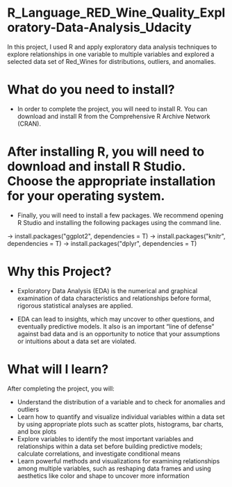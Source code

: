 # R_Language_RED_Wine_Quality_Exploratory-Data-Analysis_Udacity
In this project, I used R and apply exploratory data analysis techniques to explore relationships in one variable to multiple variables and  explored a selected data set of Red_Wines for distributions, outliers, and anomalies.

# What do you need to install?
* In order to complete the project, you will need to install R. You can download and install R from the Comprehensive R Archive Network (CRAN).

# After installing R, you will need to download and install R Studio. Choose the appropriate installation for your operating system.

* Finally, you will need to install a few packages. We recommend opening R Studio and installing the following packages using the command line.

-> install.packages("ggplot2", dependencies = T) 
-> install.packages("knitr", dependencies = T)
-> install.packages("dplyr", dependencies = T)

# Why this Project?
* Exploratory Data Analysis (EDA) is the numerical and graphical examination of data characteristics and relationships before formal, rigorous statistical analyses are applied.

* EDA can lead to insights, which may uncover to other questions, and eventually predictive models. It also is an important “line of defense” against bad data and is an opportunity to notice that your assumptions or intuitions about a data set are violated.

# What will I learn?
After completing the project, you will:

* Understand the distribution of a variable and to check for anomalies and outliers
* Learn how to quantify and visualize individual variables within a data set by using appropriate plots such as scatter plots, histograms, bar charts, and box plots
* Explore variables to identify the most important variables and relationships within a data set before building predictive models; calculate correlations, and investigate conditional means
* Learn powerful methods and visualizations for examining relationships among multiple variables, such as reshaping data frames and using aesthetics like color and shape to uncover more information
